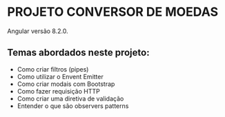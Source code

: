 # PROJETO CONVERSOR DE MOEDAS

Angular versão 8.2.0.

## Temas abordados neste projeto:

- Como criar filtros (pipes)
- Como utilizar o Envent Emitter
- Como criar modais com Bootstrap
- Como fazer requisição HTTP
- Como criar uma diretiva de validação
- Entender o que são observers patterns
